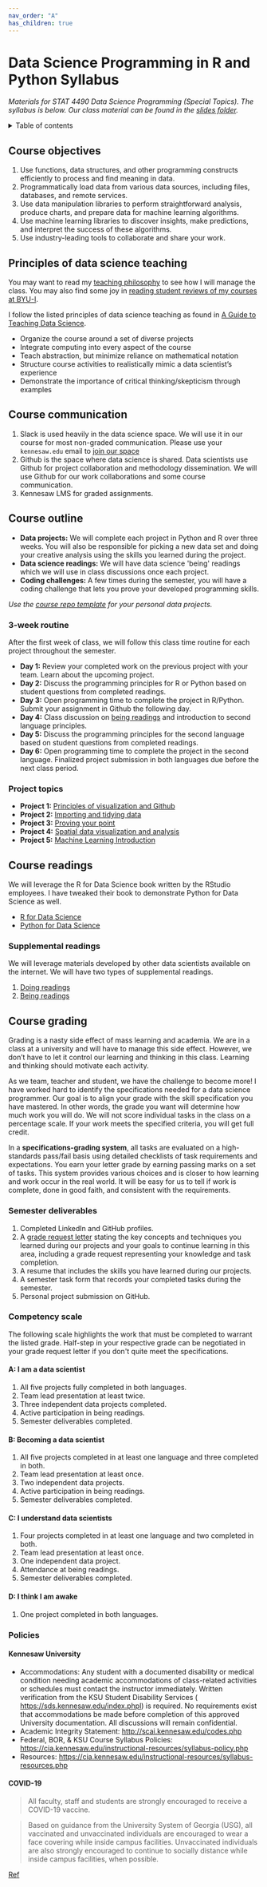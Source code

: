 ```yaml
---
nav_order: "A"
has_children: true
---
```


# Data Science Programming in R and Python Syllabus

_Materials for STAT 4490 Data Science Programming (Special Topics). The syllabus is below. Our class material can be found in the [slides folder](slides/readme.md)._

<details markdown="block">
  <summary>
    Table of contents
  </summary>
  {: .text-delta }
1. TOC
{:toc}
</details>

## Course objectives

1. Use functions, data structures, and other programming constructs efficiently to process and find meaning in data.
2. Programmatically load data from various data sources, including files, databases, and remote services.
3. Use data manipulation libraries to perform straightforward analysis, produce charts, and prepare data for machine learning algorithms.
4. Use machine learning libraries to discover insights, make predictions, and interpret the success of these algorithms.
5. Use industry-leading tools to collaborate and share your work.

## Principles of data science teaching

You may want to read my [teaching philosophy](https://datathink.io/my-learning-manifesto-aka-teaching-philosophy/) to see how I will manage the class. You may also find some joy in [reading student reviews of my courses at BYU-I](https://www.ratemyprofessors.com/ShowRatings.jsp?tid=2059480). 

I follow the listed principles of data science teaching as found in [A Guide to Teaching Data Science](https://arxiv.org/ftp/arxiv/papers/1612/1612.07140.pdf). 

- Organize the course around a set of diverse projects
- Integrate computing into every aspect of the course
- Teach abstraction, but minimize reliance on mathematical notation
- Structure course activities to realistically mimic a data scientist’s experience
- Demonstrate the importance of critical thinking/skepticism through examples

## Course communication

1. Slack is used heavily in the data science space.  We will use it in our course for most non-graded communication.  Please use your `kennesaw.edu` email to [join our space](https://join.slack.com/t/ksuds/signup)
2. Github is the space where data science is shared.  Data scientists use Github for project collaboration and methodology dissemination.  We will use Github for our work collaborations and some course communication.
3. Kennesaw LMS for graded assignments.

## Course outline

- __Data projects:__ We will complete each project in Python and R over three weeks.  You will also be responsible for picking a new data set and doing your creative analysis using the skills you learned during the project. 
- __Data science readings:__ We will have data science 'being' readings which we will use in class discussions once each project.
- __Coding challenges:__ A few times during the semester, you will have a coding challenge that lets you prove your developed programming skills.

_Use the [course repo template](https://github.com/KSUDS/personal_project_tmplt) for your personal data projects._

### 3-week routine

After the first week of class, we will follow this class time routine for each project throughout the semester.

- __Day 1:__ Review your completed work on the previous project with your team. Learn about the upcoming project.
- __Day 2:__ Discuss the programming principles for R or Python based on student questions from completed readings.
- __Day 3:__ Open programming time to complete the project in R/Python. Submit your assignment in Github the following day.
- __Day 4:__ Class discussion on [being readings](readings.md) and introduction to second language principles.
- __Day 5:__ Discuss the programming principles for the second language based on student questions from completed readings.  
- __Day 6:__ Open programming time to complete the project in the second language.  Finalized project submission in both languages due before the next class period.

### Project topics

- __Project 1:__ [Principles of visualization and Github](https://github.com/KSUDS/p1_visualization)
- __Project 2:__ [Importing and tidying data](https://github.com/KSUDS/p2_data)
- __Project 3:__ [Proving your point](https://github.com/KSUDS/p3_insight)
- __Project 4:__ [Spatial data visualization and analysis](https://github.com/KSUDS/p4_spatial)
- __Project 5:__ [Machine Learning Introduction](https://github.com/KSUDS/p5_machinelearning)

## Course readings

We will leverage the R for Data Science book written by the RStudio employees.  I have tweaked their book to demonstrate Python for Data Science as well. 

- [R for Data Science](https://r4ds.had.co.nz/index.html)
- [Python for Data Science](https://byuidatascience.github.io/python4ds/)

### Supplemental readings

We will leverage materials developed by other data scientists available on the internet.  We will have two types of supplemental readings.

1. [Doing readings](readings.md#doing-readings)
2. [Being readings](readings.md#being-readings)

## Course grading

Grading is a nasty side effect of mass learning and academia. We are in a class at a university and will have to manage this side effect. However, we don’t have to let it control our learning and thinking in this class. Learning and thinking should motivate each activity.

As we team, teacher and student, we have the challenge to become more! I have worked hard to identify the specifications needed for a data science programmer. Our goal is to align your grade with the skill specification you have mastered. In other words, the grade you want will determine how much work you will do. We will not score individual tasks in the class on a percentage scale. If your work meets the specified criteria, you will get full credit.

In a __specifications-grading system__, all tasks are evaluated on a high-standards pass/fail basis using detailed checklists of task requirements and expectations. You earn your letter grade by earning passing marks on a set of tasks. This system provides various choices and is closer to how learning and work occur in the real world. It will be easy for us to tell if work is complete, done in good faith, and consistent with the requirements.

### Semester deliverables

1. Completed LinkedIn and GitHub profiles.
1. A [grade request letter](grade_request.md) stating the key concepts and techniques you learned during our projects and your goals to continue learning in this area, including a grade request representing your knowledge and task completion.
1. A resume that includes the skills you have learned during our projects.
1. A semester task form that records your completed tasks during the semester.
1. Personal project submission on GitHub.

### Competency scale

The following scale highlights the work that must be completed to warrant the listed grade.  Half-step in your respective grade can be negotiated in your grade request letter if you don't quite meet the specifications.

#### A: I am a data scientist

1. All five projects fully completed in both languages. 
2. Team lead presentation at least twice.
3. Three independent data projects completed.
4. Active participation in being readings.
5. Semester deliverables completed.

#### B: Becoming a data scientist

1. All five projects completed in at least one language and three completed in both.
2. Team lead presentation at least once.
3. Two independent data projects.
4. Active participation in being readings.
5. Semester deliverables completed.

#### C: I understand data scientists

1. Four projects completed in at least one language and two completed in both.
2. Team lead presentation at least once.
3. One independent data project.
4. Attendance at being readings.
5. Semester deliverables completed.

#### D: I think I am awake

1. One project completed in both languages.

### Policies

#### Kennesaw University

- Accommodations: Any student with a documented disability or medical condition needing academic accommodations of class-related activities or schedules must contact the instructor immediately. Written verification from the KSU Student Disability Services ( https://sds.kennesaw.edu/index.phpl) is required. No requirements exist that accommodations be made before completion of this approved University documentation. All discussions will remain confidential.
- Academic Integrity Statement: http://scai.kennesaw.edu/codes.php
- Federal, BOR, & KSU Course Syllabus Policies: https://cia.kennesaw.edu/instructional-resources/syllabus-policy.php
- Resources: https://cia.kennesaw.edu/instructional-resources/syllabus-resources.php

#### COVID-19

> All faculty, staff and students are strongly encouraged to receive a COVID-19 vaccine.

> Based on guidance from the University System of Georgia (USG), all vaccinated and unvaccinated individuals are encouraged to wear a face covering while inside campus facilities. Unvaccinated individuals are also strongly encouraged to continue to socially distance while inside campus facilities, when possible.

[Ref](https://www.kennesaw.edu/coronavirus/index.php)
